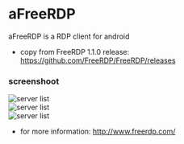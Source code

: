 # aFreeRDP
aFreeRDP is a RDP client for android</br>
* copy from FreeRDP 1.1.0 release: https://github.com/FreeRDP/FreeRDP/releases

### screenshoot

![server list](https://github.com/huzongyao/aFreeRDP/blob/master/screenshoot/002.png?raw=true)</br>
![server list](https://github.com/huzongyao/aFreeRDP/blob/master/screenshoot/004.png?raw=true)</br>
![server list](https://github.com/huzongyao/aFreeRDP/blob/master/screenshoot/005.png?raw=true)

* for more information: http://www.freerdp.com/
